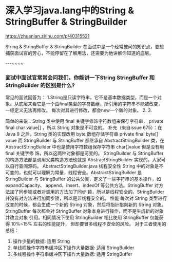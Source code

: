 # 深入学习java.lang中的String & StringBuffer & StringBuilder
https://zhuanlan.zhihu.com/p/40315521

String & StringBuffer & StringBuilder 在面试中是一个经常被问的知识点，要想捕获面试官的芳心，不能停留在了解用法，还需要为他讲解你知道的底层。

---~~~~

 ### 面试中面试官常常会问我们，你能讲一下String StringBuffer 和 StringBuilder 的区别是什么? 
 常见的面试回答为：
 1.String是只读字符串，它不是基本数据类型，而是一个对象。从底层来看它是一个由final类型的字符数组，所引用的字符串不能被改变，一经定义无法再修改。
   每次对其进行修改，都会new一个新的对象。
 2.
 3. 


简单的来说：String 类中使⽤ final 关键字修饰字符数组来保存字符串， private final char
value[] ，所以 String 对象是不可变的。
补充（来⾃issue 675）：在 Java 9 之后，String 类的实现改⽤ byte 数组存储字符串
private final byte[] value
⽽ StringBuilder 与 StringBuffer 都继承⾃ AbstractStringBuilder 类，在
AbstractStringBuilder 中也是使⽤字符数组保存字符串 char[]value 但是没有⽤ final 关键字修
饰，所以这两种对象都是可变的。
StringBuilder 与 StringBuffer 的构造⽅法都是调⽤⽗类构造⽅法也就是 AbstractStringBuilder
实现的，⼤家可以⾃⾏查阅源码。
AbstractStringBuilder.java
线程安全性
String 中的对象是不可变的，也就可以理解为常量，线程安全。AbstractStringBuilder 是
StringBuilder 与 StringBuffer 的公共⽗类，定义了⼀些字符串的基本操作，如 expandCapacity、
append、insert、indexOf 等公共⽅法。StringBuffer 对⽅法加了同步锁或者对调⽤的⽅法加了同步
锁，所以是线程安全的。StringBuilder 并没有对⽅法进⾏加同步锁，所以是⾮线程安全的。
性能
每次对 String 类型进⾏改变的时候，都会⽣成⼀个新的 String 对象，然后将指针指向新的 String
对象。StringBuffer 每次都会对 StringBuffer 对象本身进⾏操作，⽽不是⽣成新的对象并改变对象
引⽤。相同情况下使⽤ StringBuilder 相⽐使⽤ StringBuffer 仅能获得 10%~15% 左右的性能提升，
但却要冒多线程不安全的⻛险。
对于三者使⽤的总结：
1. 操作少量的数据: 适⽤ String
2. 单线程操作字符串缓冲区下操作⼤量数据: 适⽤ StringBuilder
3. 多线程操作字符串缓冲区下操作⼤量数据: 适⽤ StringBuffer
